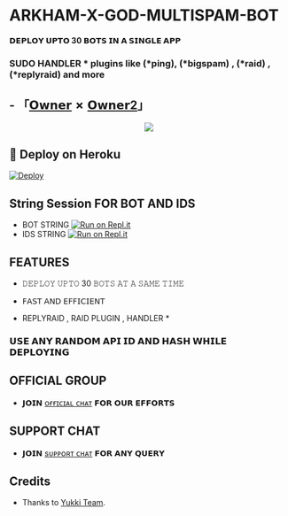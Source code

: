 # ARKHAM-X-GOD-MULTISPAM-BOT

#### 𝗗𝗘𝗣𝗟𝗢𝗬 𝗨𝗣𝗧𝗢 30 𝗕𝗢𝗧𝗦 𝗜𝗡 𝗔 𝗦𝗜𝗡𝗚𝗟𝗘 𝗔𝗣𝗣 
### SUDO HANDLER * plugins like (*ping), (*bigspam) , (*raid) ,(*replyraid) and more
##   - 「[𝗢𝘄𝗻𝗲𝗿](https://t.me/YashOP_XD) ✗ [𝗢𝘄𝗻𝗲𝗿2](https://t.me/xGODWOLF)」

<p align="center">
  <img src="https://te.legra.ph/file/1a85cf01985834708c748.jpg">
</p>



## 🚀 Deploy on Heroku 

[![Deploy](https://www.herokucdn.com/deploy/button.svg)](https://heroku.com/deploy?template=https://git.heroku.com/arkham-x-god.git)

## String Session FOR  BOT AND IDS 


   - BOT STRING [![Run on Repl.it](https://repl.it/badge/github/YukkiBot/YukkiSpamBot)](https://replit.com/@YASHYT2233/Arkham-X-God#main.py)
   - IDS STRING [![Run on Repl.it](https://repl.it/badge/github/YukkiBot/YukkiSpamBot)](https://replit.com/@YASHYT2233/Arkham-X-God#main.py)


## FEATURES

   - 𝙳𝙴𝙿𝙻𝙾𝚈 𝚄𝙿𝚃𝙾 30 𝙱𝙾𝚃𝚂 𝙰𝚃 𝙰 𝚂𝙰𝙼𝙴 𝚃𝙸𝙼𝙴

   - 𝖥𝖠𝖲𝖳 𝖠𝖭𝖣 𝖤𝖥𝖥𝖨𝖢𝖨𝖤𝖭𝖳

   - REPLYRAID , RAID PLUGIN , HANDLER *


### 𝗨𝗦𝗘 𝗔𝗡𝗬 𝗥𝗔𝗡𝗗𝗢𝗠 𝗔𝗣𝗜 𝗜𝗗 𝗔𝗡𝗗 𝗛𝗔𝗦𝗛 𝗪𝗛𝗜𝗟𝗘 𝗗𝗘𝗣𝗟𝗢𝗬𝗜𝗡𝗚


## OFFICIAL GROUP
   - 𝗝𝗢𝗜𝗡 [ᴏғғɪᴄɪᴀʟ ᴄʜᴀᴛ](https://t.me/ArkhamWolves) 𝗙𝗢𝗥 𝗢𝗨𝗥 𝗘𝗙𝗙𝗢𝗥𝗧𝗦

## SUPPORT CHAT
 - 𝗝𝗢𝗜𝗡 [sᴜᴘᴘᴏʀᴛ ᴄʜᴀᴛ](https://t.me/ARKHAMxGOD) 𝗙𝗢𝗥 𝗔𝗡𝗬 𝗤𝗨𝗘𝗥𝗬

## Credits
   - Thanks to [Yukki Team](https://t.me/officialyukki).

